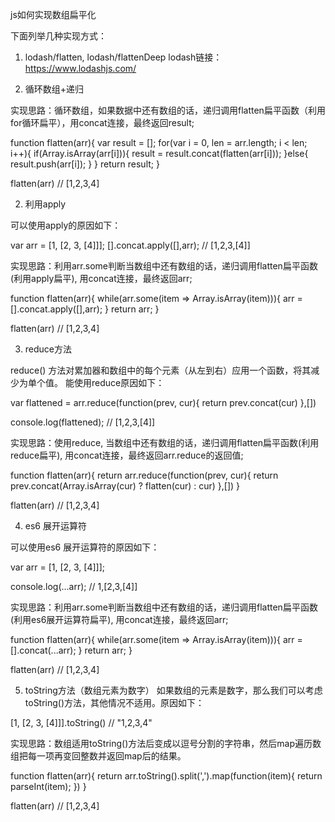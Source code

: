 js如何实现数组扁平化


下面列举几种实现方式：
1. lodash/flatten, lodash/flattenDeep
   lodash链接：https://www.lodashjs.com/

1. 循环数组+递归

实现思路：循环数组，如果数据中还有数组的话，递归调用flatten扁平函数（利用for循环扁平），用concat连接，最终返回result;

 function flatten(arr){
     var result = [];
     for(var i = 0, len = arr.length; i < len; i++){
         if(Array.isArray(arr[i])){
             result = result.concat(flatten(arr[i]));
         }else{
             result.push(arr[i]);
         }
     }
     return result;
 }

flatten(arr)   // [1,2,3,4]

2. 利用apply

可以使用apply的原因如下：

var arr = [1, [2, 3, [4]]];
[].concat.apply([],arr);
// [1,2,3,[4]]

实现思路：利用arr.some判断当数组中还有数组的话，递归调用flatten扁平函数(利用apply扁平), 用concat连接，最终返回arr;

 function flatten(arr){
    while(arr.some(item => Array.isArray(item))){
          arr =  [].concat.apply([],arr);
    }
    return arr;
}

flatten(arr)   // [1,2,3,4]

3. reduce方法

reduce() 方法对累加器和数组中的每个元素（从左到右）应用一个函数，将其减少为单个值。 
能使用reduce原因如下：

var flattened = arr.reduce(function(prev, cur){
    return prev.concat(cur)
},[])

console.log(flattened);
//  [1,2,3,[4]]

实现思路：使用reduce, 当数组中还有数组的话，递归调用flatten扁平函数(利用reduce扁平), 用concat连接，最终返回arr.reduce的返回值;

function flatten(arr){
    return arr.reduce(function(prev, cur){
        return prev.concat(Array.isArray(cur) ? flatten(cur) : cur)
    },[])
}

flatten(arr)   // [1,2,3,4]

4. es6 展开运算符

可以使用es6 展开运算符的原因如下：

var arr = [1, [2, 3, [4]]];

console.log(...arr);
// 1,[2,3,[4]]

实现思路：利用arr.some判断当数组中还有数组的话，递归调用flatten扁平函数(利用es6展开运算符扁平), 用concat连接，最终返回arr;

function flatten(arr){
  while(arr.some(item => Array.isArray(item))){
      arr = [].concat(...arr);
  }
  return arr;
}

flatten(arr)   // [1,2,3,4]

5. toString方法（数组元素为数字） 
如果数组的元素是数字，那么我们可以考虑toString()方法，其他情况不适用。原因如下：

[1, [2, 3, [4]]].toString()
// "1,2,3,4"

实现思路：数组适用toString()方法后变成以逗号分割的字符串，然后map遍历数组把每一项再变回整数并返回map后的结果。

function flatten(arr){
    return arr.toString().split(',').map(function(item){
         return parseInt(item);
     })
}    

flatten(arr)   // [1,2,3,4]
